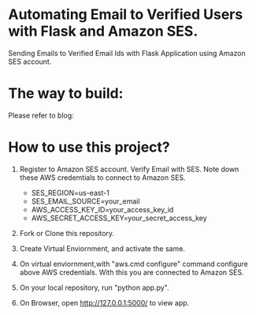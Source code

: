 Automating Email to Verified Users with Flask and Amazon SES.
=============================================================

Sending Emails to Verified Email Ids with Flask Application using Amazon SES account.

The way to build:
================

Please refer to blog:

How to use this project?
========================
1. Register to Amazon SES account. Verify Email with SES. Note down these AWS credemtials to connect to Amazon SES.

   - SES_REGION=us-east-1
   - SES_EMAIL_SOURCE=your_email
   - AWS_ACCESS_KEY_ID=your_access_key_id
   - AWS_SECRET_ACCESS_KEY=your_secret_access_key

2. Fork or Clone this repository.

3. Create Virtual Enviornment, and activate the same.

4. On virtual enviornment,with "aws.cmd configure" command configure above AWS credentials. With this you are connected to Amazon SES.

5. On your local repository, run "python app.py".

6. On Browser, open http://127.0.0.1:5000/ to view app.
